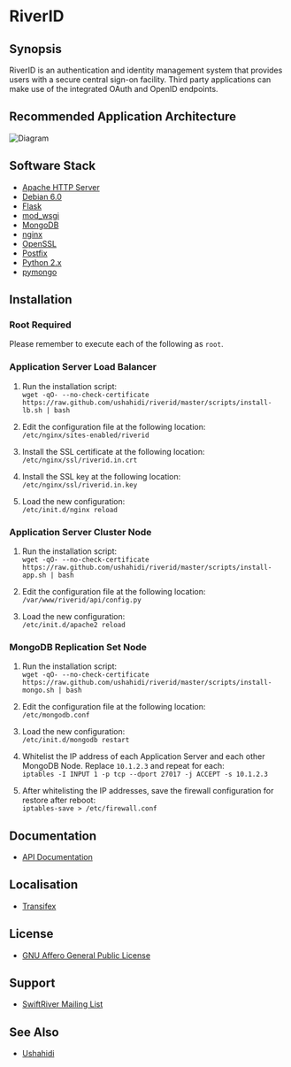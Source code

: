 # RiverID

## Synopsis

RiverID is an authentication and identity management system that provides users with a secure central sign-on facility. Third party applications can make use of the integrated OAuth and OpenID endpoints.

## Recommended Application Architecture

![Diagram](https://github.com/ushahidi/riverid/raw/master/diagrams/architecture.png)

## Software Stack

* [Apache HTTP Server](http://httpd.apache.org/)
* [Debian 6.0](http://www.debian.org/)
* [Flask](http://flask.pocoo.org/)
* [mod_wsgi](http://code.google.com/p/modwsgi/)
* [MongoDB](http://www.mongodb.org/)
* [nginx](http://nginx.org/)
* [OpenSSL](http://www.openssl.org/)
* [Postfix](http://www.postfix.org/)
* [Python 2.x](http://python.org/)
* [pymongo](http://pypi.python.org/pypi/pymongo/)

## Installation

### Root Required

Please remember to execute each of the following as `root`.

### Application Server Load Balancer

1. Run the installation script:  
`wget -qO- --no-check-certificate https://raw.github.com/ushahidi/riverid/master/scripts/install-lb.sh | bash`

2. Edit the configuration file at the following location:  
`/etc/nginx/sites-enabled/riverid`

3. Install the SSL certificate at the following location:  
`/etc/nginx/ssl/riverid.in.crt`

4. Install the SSL key at the following location:  
`/etc/nginx/ssl/riverid.in.key`

5. Load the new configuration:  
`/etc/init.d/nginx reload`

### Application Server Cluster Node

1. Run the installation script:  
`wget -qO- --no-check-certificate https://raw.github.com/ushahidi/riverid/master/scripts/install-app.sh | bash`

2. Edit the configuration file at the following location:  
`/var/www/riverid/api/config.py`

3. Load the new configuration:  
`/etc/init.d/apache2 reload`

### MongoDB Replication Set Node

1. Run the installation script:  
`wget -qO- --no-check-certificate https://raw.github.com/ushahidi/riverid/master/scripts/install-mongo.sh | bash`

2. Edit the configuration file at the following location:  
`/etc/mongodb.conf`

3. Load the new configuration:  
`/etc/init.d/mongodb restart`

4. Whitelist the IP address of each Application Server and each other MongoDB Node. Replace `10.1.2.3` and repeat for each:  
`iptables -I INPUT 1 -p tcp --dport 27017 -j ACCEPT -s 10.1.2.3`

5. After whitelisting the IP addresses, save the firewall configuration for restore after reboot:  
`iptables-save > /etc/firewall.conf`

## Documentation

* [API Documentation](https://github.com/ushahidi/riverid/blob/master/doc/api.md)

## Localisation

* [Transifex](https://www.transifex.net/projects/p/riverid/)

## License

* [GNU Affero General Public License](http://www.gnu.org/licenses/agpl.html)

## Support

* [SwiftRiver Mailing List](http://groups.google.com/group/swiftriver)

## See Also

* [Ushahidi](http://ushahidi.com/)